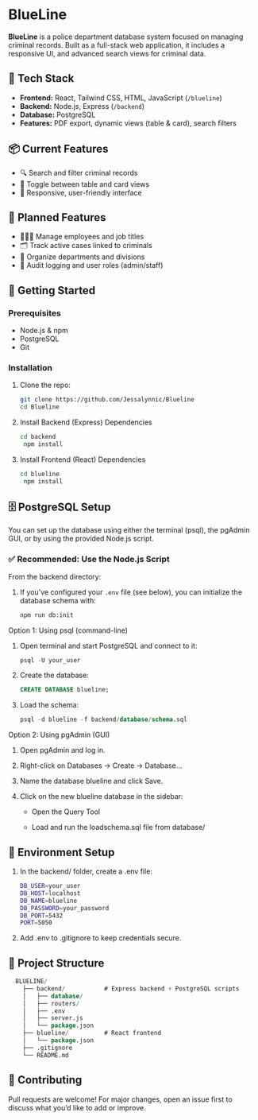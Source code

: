 # BlueLine

**BlueLine** is a police department database system focused on managing criminal records. Built as a full-stack web application, it includes a responsive UI, and advanced search views for criminal data.

## 🔧 Tech Stack

- **Frontend:** React, Tailwind CSS, HTML, JavaScript (`/blueline`)
- **Backend:** Node.js, Express (`/backend`)
- **Database:** PostgreSQL
- **Features:** PDF export, dynamic views (table & card), search filters

## 📦 Current Features

- 🔍 Search and filter criminal records
- 🧩 Toggle between table and card views
- 📱 Responsive, user-friendly interface

## 🌱 Planned Features

- 🧑‍🤝‍🧑 Manage employees and job titles
- 🗂️ Track active cases linked to criminals
- 🏢 Organize departments and divisions
- 📝 Audit logging and user roles (admin/staff)

## 🚀 Getting Started

### Prerequisites

- Node.js & npm
- PostgreSQL
- Git

### Installation

1. Clone the repo:
   ```bash
   git clone https://github.com/Jessalynnic/Blueline
   cd Blueline

2. Install Backend (Express) Dependencies
   ```bash
   cd backend
    npm install

3. Install Frontend (React) Dependencies
   ```bash
   cd blueline
    npm install

## 🗄️ PostgreSQL Setup
You can set up the database using either the terminal (psql), the pgAdmin GUI, or by using the provided Node.js script.

### ✅ Recommended: Use the Node.js Script
From the backend directory:

1. If you've configured your `.env` file (see below), you can initialize the database schema with:
   ```bash
   npm run db:init
   
Option 1: Using psql (command-line)

1. Open terminal and start PostgreSQL and connect to it:
   ```sql
   psql -U your_user
   
2. Create the database:
   ```sql
   CREATE DATABASE blueline;

3. Load the schema:
   ```sql
   psql -d blueline -f backend/database/schema.sql

Option 2: Using pgAdmin (GUI)

1. Open pgAdmin and log in.

2. Right-click on Databases → Create → Database...

3. Name the database blueline and click Save.

4. Click on the new blueline database in the sidebar:

    - Open the Query Tool

    - Load and run the loadschema.sql file from database/

## 🔑 Environment Setup

1. In the backend/ folder, create a .env file:
    ```bash
   DB_USER=your_user
    DB_HOST=localhost
    DB_NAME=blueline
    DB_PASSWORD=your_password
    DB_PORT=5432
    PORT=5050

2. Add .env to .gitignore to keep credentials secure.

## 📁 Project Structure

```sql
  BLUELINE/
    ├── backend/           # Express backend + PostgreSQL scripts
    │   ├── database/
    │   ├── routers/
    │   ├── .env
    │   ├── server.js
    │   └── package.json
    ├── blueline/          # React frontend
    │   └── package.json
    ├── .gitignore
    └── README.md
```
## 🤝 Contributing
Pull requests are welcome! For major changes, open an issue first to discuss what you’d like to add or improve.
